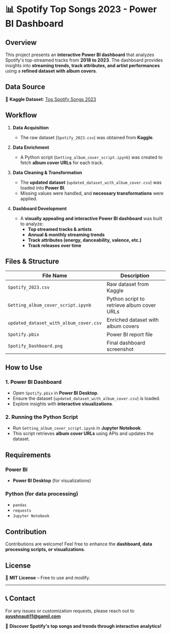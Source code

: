 # 📊 Spotify Top Songs 2023 - Power BI Dashboard  

## Overview  
This project presents an **interactive Power BI dashboard** that analyzes Spotify's top-streamed tracks from **2018 to 2023**. The dashboard provides insights into **streaming trends, track attributes, and artist performances** using a **refined dataset with album covers**.  

## Data Source  
📌 **Kaggle Dataset**: [Top Spotify Songs 2023](https://www.kaggle.com/datasets/nelgiriyewithana/top-spotify-songs-2023?resource=download)  

## Workflow  

1. **Data Acquisition**  
   - The raw dataset (`Spotify_2023.csv`) was obtained from **Kaggle**.  

2. **Data Enrichment**  
   - A Python script (`Getting_album_cover_script.ipynb`) was created to fetch **album cover URLs** for each track.  

3. **Data Cleaning & Transformation**  
   - The **updated dataset** (`updated_dataset_with_album_cover.csv`) was loaded into **Power BI**.  
   - Missing values were handled, and **necessary transformations** were applied.  

4. **Dashboard Development**  
   - A **visually appealing and interactive Power BI dashboard** was built to analyze:  
     - **Top streamed tracks & artists**  
     - **Annual & monthly streaming trends**  
     - **Track attributes (energy, danceability, valence, etc.)**  
     - **Track releases over time**  



## Files & Structure  

| File Name | Description |
|-----------|------------|
| `Spotify_2023.csv` | Raw dataset from Kaggle |
| `Getting_album_cover_script.ipynb` | Python script to retrieve album cover URLs |
| `updated_dataset_with_album_cover.csv` | Enriched dataset with album covers |
| `Spotify.pbix` | Power BI report file |
| `Spotify_Dashboard.png` | Final dashboard screenshot |

## How to Use  

### **1. Power BI Dashboard**  
- Open `Spotify.pbix` in **Power BI Desktop**.  
- Ensure the dataset (`updated_dataset_with_album_cover.csv`) is loaded.  
- Explore insights with **interactive visualizations**.  

### **2. Running the Python Script**  
- Run `Getting_album_cover_script.ipynb` in **Jupyter Notebook**.  
- This script retrieves **album cover URLs** using APIs and updates the dataset.  

## Requirements  

### **Power BI**  
- **Power BI Desktop** (for visualizations)  

### **Python (for data processing)**  
- `pandas`
- `requests`
- `Jupyter Notebook`  

## Contribution  
Contributions are welcome! Feel free to enhance the **dashboard, data processing scripts, or visualizations**.  

## License  
📜 **MIT License** – Free to use and modify.  

---

## 📞 Contact
For any issues or customization requests, please reach out to **ayushnauti11@gamil.com**

🚀 **Discover Spotify's top songs and trends through interactive analytics!**  
